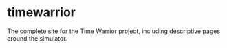 # timewarrior
The complete site for the Time Warrior project, including descriptive pages around the simulator.
